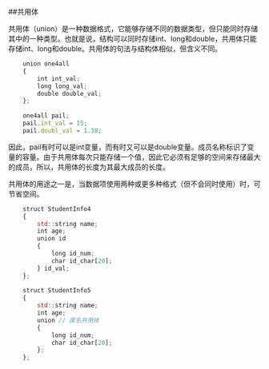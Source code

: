 ##共用体

共用体（union）是一种数据格式，它能够存储不同的数据类型，但只能同时存储其中的一种类型。也就是说，结构可以同时存储int、long和double，共用体只能存储int、long和double。共用体的句法与结构体相似，但含义不同。

```javascript
    union one4all
    {
        int int_val;
        long long_val;
        double double_val;
    };
    
    one4all pail;
    pail.int_val = 15;
    pail.doubl_val = 1.38;
```

因此，pail有时可以是int变量，而有时又可以是double变量。成员名称标识了变量的容量。由于共用体每次只能存储一个值，因此它必须有足够的空间来存储最大的成员，所以，共用体的长度为其最大成员的长度。

共用体的用途之一是，当数据项使用两种或更多种格式（但不会同时使用）时，可节省空间。

```javascript
    struct StudentInfo4
    {
        std::string name;
        int age;
        union id
        {
            long id_num;
            char id_char[20];
        } id_val;
    };
    
    struct StudentInfo5
    {
        std::string name;
        int age;
        union // 匿名共用体
        {
            long id_num;
            char id_char[20];
        };
    };
```

